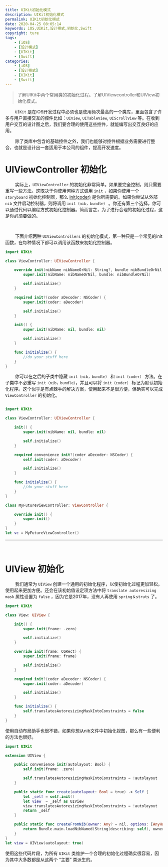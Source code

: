 ```yaml
---
title: UIKit初始化模式
description: UIKit初始化模式
permalink: UIKit初始化模式
date: 2020-04-25 08:05:14
keywords: iOS,UIKit,设计模式,初始化,Swift
copyright: ture
tags:
    - [iOS]
    - [设计模式]
    - [UIKit]
    - [Swift]
categories:
    - [iOS]
    - [设计模式]
    - [UIKit]
    - [Swift]
---
```


> 了解UIKit中两个常用类的初始化过程。了解UIViewcontroller和UIView初始化模式。

&nbsp;&nbsp;&nbsp;&nbsp;&nbsp;&nbsp;&nbsp;&nbsp;```UIKit``` 是在iOS开发过程中必须也是使用频次最高的一个类库，里面包含了许多与用户直接交互的控件比如：```UIView```, ```UITableView```, ```UIScrollView``` 等。在收到用户交互的设计图之后，我们要合理的使用这些控件，就能编写出交互良好的应用。

<!-- more -->

&nbsp;&nbsp;&nbsp;&nbsp;&nbsp;&nbsp;&nbsp;&nbsp;除了类库中包含的基础控件之外，我们也能够对控件根据业务需要进行整合，也就是设计出一套适用于本公司的组件，提高开发速度。

# **UIViewController 初始化** 

&nbsp;&nbsp;&nbsp;&nbsp;&nbsp;&nbsp;&nbsp;&nbsp;实际上，```UIViewController``` 的初始化非常简单。如果要完全控制，则只需要重写一些方法。这取决于你使用何种方式调用 ```init``` ，如果你使用一个 ```storyboard``` 初始化控制器，那么 [init(coder)](http://www.xuebaonline.com/NSCODER%E5%92%8CSWIFT%E5%88%9D%E5%A7%8B%E5%8C%96/ "NSCODER和SWIFT初始化") 是你所需要的。如果你尝试从外部 ```nib``` 文件启动控制器，则将调用 ```init（nib，bundle）``` 。你还有第三个选择，你可以通过代码以编程方式初始化控制器。简而言之，为了进行合理的初始化过程，这是你必须要做的。

</br>

&nbsp;&nbsp;&nbsp;&nbsp;&nbsp;&nbsp;&nbsp;&nbsp;下面介绍两种 ```UIViewControllers``` 的初始化模式，第一种只是一个常见的init函数，在每种情况下都可以调用该函数来初始化控制器。

``` Swift
import UIKit

class ViewController: UIViewController {

    override init(nibName nibNameOrNil: String?, bundle nibBundleOrNil: Bundle?) {
        super.init(nibName: nibNameOrNil, bundle: nibBundleOrNil)

        self.initialize()
    }

    required init?(coder aDecoder: NSCoder) {
        super.init(coder: aDecoder)

        self.initialize()
    }

    init() {
        super.init(nibName: nil, bundle: nil)

        self.initialize()
    }

    func initialize() {
        //do your stuff here
    }
}
```

&nbsp;&nbsp;&nbsp;&nbsp;&nbsp;&nbsp;&nbsp;&nbsp;你可以在之后的子类中隐藏 ```init（nib，bundle）``` 和 ```init（coder）``` 方法。在子类中不必重写 ```init（nib，bundle）```，并且可以将 ```init（coder）``` 标记为默认初始化程序。这个似乎是有点棘手的解决方案，使用起来不是很方便，但确实可以完成 ```ViewController``` 的初始化。

``` Swift

import UIKit

class ViewController: UIViewController {

    init() {
        super.init(nibName: nil, bundle: nil)

        self.initialize()
    }

    required convenience init?(coder aDecoder: NSCoder) {
        self.init(coder: aDecoder)

        self.initialize()
    }

    func initialize() {
        //do your stuff here
    }
}

class MyFutureViewController: ViewController {

    override init() {
        super.init()
    }
}
let vc = MyFutureViewController()

```
___


</br>

# **UIView 初始化** 


&nbsp;&nbsp;&nbsp;&nbsp;&nbsp;&nbsp;&nbsp;&nbsp;我们通常为 ```UIView``` 创建一个通用的初始化程序，以使初始化过程更加轻松，使用起来更加方便。还会在该初始值设定项方法中将 ```translate autoresizing mask``` 属性设置为 ```false``` ，因为它是2017年，没有人再使用 ```spring＆struts``` 了。

``` Swift
import UIKit

class View: UIView {

    init() {
        super.init(frame: .zero)

        self.initialize()
    }

    override init(frame: CGRect) {
        super.init(frame: frame)

        self.initialize()
    }

    required init?(coder aDecoder: NSCoder) {
        super.init(coder: aDecoder)

        self.initialize()
    }

    func initialize() {
        self.translatesAutoresizingMaskIntoConstraints = false
    }
}
```
使用自动布局助手也很不错，如果你想从nib文件中初始化视图，那么有一些便利的方法也很好。

``` Swift
import UIKit

extension UIView {

    public convenience init(autolayout: Bool) {
        self.init(frame: .zero)

        self.translatesAutoresizingMaskIntoConstraints = !autolayout
    }

    public static func create(autolayout: Bool = true) -> Self {
        let _self = self.init()
        let view  = _self as UIView
        view.translatesAutoresizingMaskIntoConstraints = !autolayout
        return _self
    }

    public static func createFromNib(owner: Any? = nil, options: [AnyHashable: Any]? = nil) -> UIView {
        return Bundle.main.loadNibNamed(String(describing: self), owner: owner, options: options)?.last as! UIView
    }
}
let view = UIView(autolayout: true)
```

使用这些代码片段，为所有 ```UIKit``` 类维护一个合理的初始化过程确实很容易，因为其中大多数都是从这两个 “主要” 类派生的。
